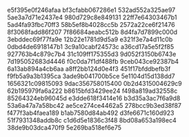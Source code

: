 e5f395e0f246afaa
bf3cfabb067286e1
532ad552a325ae97
5ae3a7d71e2437e4
980d729c8e849131
22ff7e64303467b1
5ad4fa93fbc70ff3
58b5ef8b4028cc5b
2572a22ce6f21476
8f3068fadd86f207
7f86684aeabc512b
8d4fa7d7899c000d
3ebddec69f77fa9e
12b22e1781d9d5a9
e321f3e7a4d11c0b
0dbd4de6918147b1
3c9a10cabf24573c
a36cd17a5e5f2f85
927763b4c879c7b4
31c109ff175355d3
9d052f3150b6743e
7d195052683d4446
f0c0da7f1df488fb
9ceb043ce92387b4
6a13ab894a4cb6aa
a8ff2bb124d0e4f3
451f17bfddbefb3f
f9fb5a9a3b1395ca
3ade9b041700b5ce
5e1104d15d138dd7
1656321c09815093
9dac356758015400
0b2d4315004629c9
62b195979fa6a222
b8615bfd3429ee24
f498a819ad32558c
85264324eb96045d
e3dde618f3414e16
b3d35a3ac7f6a9d8
53a6a47a7a58bc42
ae5ce274ce4462a5
278bcc9b3ed38f87
f477f3ab4faea189
b1ab7580d84ab492
d3fe6671c160d923
51f7931348addb8c
c1d6d5e1836c3f48
8bd08a653a198ec4
38de9b03dca470f9
5e269ba518ef6e75
